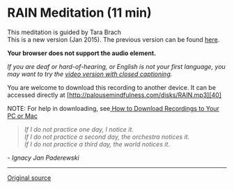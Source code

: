 RAIN Meditation (11 min)
========================

This meditation is guided by Tara Brach  
This is a new version (Jan 2015). The previous version can be found [here][38].  

**Your browser does not support the audio element.**
  

_If you are deaf or hard-of-hearing, or English is not your first language, you
may want to try the [video version with closed captioning][39]._

You are welcome to download this recording to another device. It can be
accessed directly at [http://palousemindfulness.com/disks/RAIN.mp3][40]

NOTE: For help in downloading, see[ How to Download Recordings to Your PC or Mac][41]

> _If I do not practice one day, I notice it.  
If I do not practice a second day, the orchestra notices it.  
If I do not practice a third day, the world notices it._
  
\- _Ignacy Jan Paderewski_

[1]: http://palousemindfulness.com/art/docbox-translate-flip.jpg
[2]: http://palousemindfulness.com/art/clouds1_middle_570x22.jpg
[3]: http://palousemindfulness.com/art/logo-youtube_22.gif
[4]: http://palousemindfulness.com/art/logo-facebook_22.gif
[5]: http://palousemindfulness.com/art/clouds2_title_950x115.jpg
[6]: ../index.html
[7]: ../testimonials/index.html
[8]: ../graduates.html
[9]: ../resources.html
[10]: ../contact.html
[11]: ../quotes.html
[12]: ../whats-new.html
[13]: ../selfguidedMBSR_ataglance.html
[14]: ../selfguidedMBSR_week0.html
[15]: ../selfguidedMBSR_gettingstarted.html
[16]: ../selfguidedMBSR_manual.html
[17]: ../selfguidedMBSR_week1.html
[18]: ../selfguidedMBSR_week2.html
[19]: ../selfguidedMBSR_week3.html
[20]: ../selfguidedMBSR_week4.html
[21]: ../selfguidedMBSR_week5.html
[22]: ../selfguidedMBSR_week5b.html
[23]: ../selfguidedMBSR_week6.html
[24]: ../selfguidedMBSR_week7.html
[25]: ../selfguidedMBSR_week8.html
[26]: ../selfguidedMBSR_certificate.html
[27]: ../guidedmeditations.html
[28]: bodyscan.html
[29]: sittingmeditation.html
[30]: yoga1.html
[31]: yoga2.html
[32]: soften-soothe-allow.html
[33]: RAIN.html
[34]: mountain.html
[35]: lake.html
[36]: lovingkindness.html
[37]: silent30min.html
[38]: ../disks/RAIN-old.mp3
[39]: https://www.youtube.com/watch?v=cQakZvcr-co
[40]: ../disks/RAIN.mp3
[41]: http://palousemindfulness.com/downloading.html
[42]: http://palousemindfulness.com/art/RAIN_170.jpg
[43]: ../quotes.html#selfguidedMBSR_week5 "more quotes"
  
-----

[Original source](http://palousemindfulness.com/meditations/RAIN.html "Permalink to RAIN Meditation")
